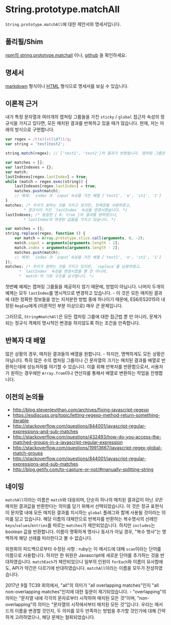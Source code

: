 # String.prototype.matchAll
`String.prototype.matchAll`에 대한 제안서와 명세서입니다.

## 폴리필/Shim
[npm의 string.prototype.matchall](https://www.npmjs.com/package/string.prototype.matchall) 이나, [github](https://github.com/ljharb/String.prototype.matchAll) 을 확인하세요.

## 명세서
[markdown](spec.md) 형식이나 [HTML](https://tc39.github.io/proposal-string-matchall/) 형식으로 명세서를 보실 수 있습니다.

## 이론적 근거
내가 특정 문자열과 여러개의 캡쳐링 그룹들을 가진 `sticky` / `global` 접근자 속성의 정규식을 가지고 있다면, 모든 매치된 결과를 반복하고 있을 때가 많습니다. 현재, 저는 아래의 방식으로 구현합니다.

```js
var regex = /t(e)(st(\d?))/g;
var string = 'test1test2';

string.match(regex); // ['test1', 'test2']의 결과가 반환됩니다. 캡쳐링 그룹은 어떻게 접근해야할까요?

var matches = [];
var lastIndexes = {};
var match;
lastIndexes[regex.lastIndex] = true;
while (match = regex.exec(string)) {
	lastIndexes[regex.lastIndex] = true;
	matches.push(match);
	// 예제: `index`과 `input`속성을 가진 배열 ['test1', 'e', 'st1', '1'] 
}
matches; /* 우리가 원하는 것을 가지고 있지만, 반복문을 사용하였고,
		* 정규식이 가진 `lastIndex` 속성을 변경시켰습니다. */
lastIndexes; /* 동일한 { 0: true }의 결과를 원하였으나,
		* lastIndex의 변경된 값들을 가지고 있습니다. */

var matches = [];
string.replace(regex, function () {
	var match = Array.prototype.slice.call(arguments, 0, -2);
	match.input = arguments[arguments.length - 1];
	match.index = arguments[arguments.length - 2];
	matches.push(match);
	// 예제: `index`과 `input`속성을 가진 배열 ['test1', 'e', 'st1', '1']
});
matches; /* 우리가 원하는 것을 가지고 있지만, `replace`를 남용하였고,
	  * `lastIndex` 속성을 변경시켰을 뿐 만 아니라,
	  * `match`의 기본 구조를 요구합니다. */
```

첫번째 예제는 캡쳐링 그룹들을 제공하지 않기 때문에, 방법이 아닙니다. 나머지 두개의 예제는 모두 `lastIndex`를 명시적으로 변경하고 있습니다. - 이 것은 모든 매치된 결과에 대한 정확한 정보들을 얻는 지저분한 방법 중에 하나이기 때문에, ES6/ES2015의 내장된 `RegExp`에게 (이론적인 부분 이상으로) 매우 큰 문제입니다. 

그러므로, `String#matchAll`은 모든 캡처링 그룹에 대한 접근법 뿐 만 아니라, 문제가 되는 정규식 객체의 명시적인 변경을 하지않도록 하는 조건을 만족합니다.  

## 반복자 대 배열
많은 상황의 경우, 매치된 결과들의 배열을 원합니다. - 하지만, 명백하게도 모든 상황은 아닙니다. 특히 많은 수의 캡처링 그룹이나 긴 문자열의 크기는 매치된 결과를 배열로 반환하는데에 성능저하를 야기할 수 있습니다. 이를 위해 반복자를 반환함으로서, 사용자가 원하는 경우에만 `Array.from`이나 연산자를 통해서 배열로 변환하는 작업을 진행합니다.     

## 이전의 논의들
- http://blog.stevenlevithan.com/archives/fixing-javascript-regexp
- https://esdiscuss.org/topic/letting-regexp-method-return-something-iterable
- http://stackoverflow.com/questions/844001/javascript-regular-expressions-and-sub-matches
- http://stackoverflow.com/questions/432493/how-do-you-access-the-matched-groups-in-a-javascript-regular-expression
- http://stackoverflow.com/questions/19913667/javascript-regex-global-match-groups
- http://stackoverflow.com/questions/844001/javascript-regular-expressions-and-sub-matches
- http://blog.getify.com/to-capture-or-not/#manually-splitting-string

## 네이밍
`matchAll`이라는 이름은 `match`와 대응되며, 단순히 하나의 매치된 결과값이 아닌 *모든* 매치된 결과값을 반환한다는 의미를 담기 위해서 선택되었습니다. 이 것은 정규 표현식이 문자열 내에 모든 매치된 결과를 지시하는 `global` 플래그와 함께 사용될 것이라는 의미를 담고 있습니다. 해당 이름의 대체안으로 반복자를 반환하는 복수명사의 선례인 `keys`/`values`/`entries`를 따르는 `matches`가 제안되었습니다. 
 하지만 `includes`는 boolean 값을 반환합니다. 이름이 명확하게 명사나 동사가 아닐 경우, "복수 명사"는 명백하게 해당 선례를 따라한다고 볼 수 없습니다.

위원회의 피드백으로부터 수정된 사항 : ruby는 이 메서드에 대해 `scan`이라는 단어를 이름으로 사용합니다. 하지만 한 위원은 Javascript에 새로운 단어를 추가하는 것을 반대하였습니다. `matchEach`가 제안되었으나 일부의 인원이 `forEach`와 이름이 유사함에도, API가 약간은 다르기에 반대하였습니다. `matchAll`이라는 이름을 모두가 찬성하였습니다.   

2017년 9월 TC39 회의에서, "all"의 의미가 "all overlapping matches"인지 "all non-overlapping matches"인지에 대한 질문이 제기되었습니다. - "overlapping"의 의미는 "문자열 내에 각각의 문자로부터 시작하여 매치된 모든 것"이며, "non-overlapping"의 의미는 "문자열의 시작에서부터 매치된 모든 것"입니다. 우리는 메서드의 이름을 변경할 것인지, 두 의미를 모두 만족하는 방법을 추가할 것인가에 대해 간략하게 고려하였으나, 해당 문제는 철회되었습니다.